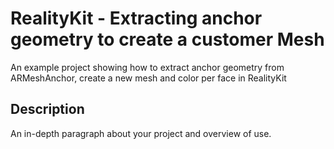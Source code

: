 # RealityKit - Extracting anchor geometry to create a customer Mesh

An example project showing how to extract anchor geometry from ARMeshAnchor, create a new mesh and color per face in RealityKit

## Description

An in-depth paragraph about your project and overview of use.

